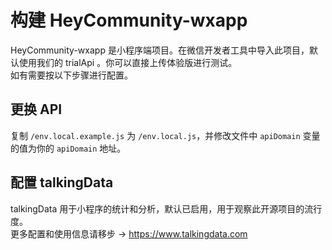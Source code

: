 构建 HeyCommunity-wxapp
================================

HeyCommunity-wxapp 是小程序端项目。在微信开发者工具中导入此项目，默认使用我们的 trialApi 。你可以直接上传体验版进行测试。   
如有需要按以下步骤进行配置。

## 更换 API

复制 `/env.local.example.js` 为 `/env.local.js`，并修改文件中 `apiDomain` 变量的值为你的 `apiDomain` 地址。

## 配置 talkingData

talkingData 用于小程序的统计和分析，默认已启用，用于观察此开源项目的流行度。   
更多配置和使用信息请移步 -> https://www.talkingdata.com
